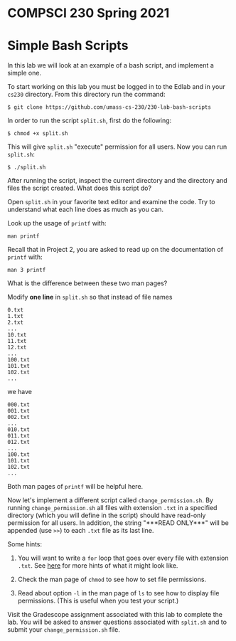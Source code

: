 # COMPSCI 230 Spring 2021
# Simple Bash Scripts

In this lab we will look at an example of a bash script, and implement a
simple one.

To start working on this lab you must be logged in to the Edlab and in your
`cs230` directory. From this directory run the command:

```
$ git clone https://github.com/umass-cs-230/230-lab-bash-scripts
```

In order to run the script `split.sh`, first do the following:

```
$ chmod +x split.sh
```

This will give `split.sh` "execute" permission for all users. Now you can run
`split.sh`:

```
$ ./split.sh
```

After running the script, inspect the current directory and the directory and
files the script created. What does this script do?

Open `split.sh` in your favorite text editor and examine the code. Try to
understand what each line does as much as you can.

Look up the usage of `printf` with:

```
man printf
```

Recall that in Project 2, you are asked to read up on the documentation of
`printf` with:

```
man 3 printf
```

What is the difference between these two man pages?

Modify **one line** in `split.sh` so that instead of file names

```
0.txt
1.txt
2.txt
...
10.txt
11.txt
12.txt
...
100.txt
101.txt
102.txt
...
```
we have

```
000.txt
001.txt
002.txt
...
010.txt
011.txt
012.txt
...
100.txt
101.txt
102.txt
...
```

Both man pages of `printf` will be helpful here.

Now let's implement a different script called `change_permission.sh`. By running
`change_permission.sh` all files with extension `.txt` in a specified directory
(which you will define in the script) should have read-only permission for all
users. In addition, the string "\*\*\*READ ONLY\*\*\*" will be appended (use
`>>`) to each `.txt` file as its last line.

Some hints:

1. You will want to write a `for` loop that goes over every file with extension
`.txt`. See [here](http://linuxcommand.org/lc3_wss0130.php) for more hints of
what it might look like.

2. Check the man page of `chmod` to see how to set file permissions.

3. Read about option `-l` in the man page of `ls` to see how to display file
permissions. (This is useful when you test your script.)

Visit the Gradescope assignment associated with this lab to complete the lab.
You will be asked to answer questions associated with `split.sh` and to submit
your `change_permission.sh` file.
